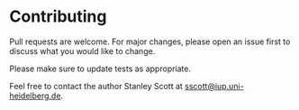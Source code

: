 # Contributing

Pull requests are welcome. For major changes, please open an issue first
to discuss what you would like to change.

Please make sure to update tests as appropriate.

Feel free to contact the author Stanley Scott at [sscott@iup.uni-heidelberg.de](mailto:sscott@iup.uni-heidelberg.de?subject=PAGOS).